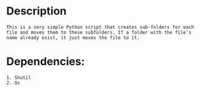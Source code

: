 # Description
    This is a very simple Python script that creates sub-folders for each file and moves them to these subfolders. If a folder with the file's name already exist, it just moves the file to it.

# Dependencies:
    1. Shutil
    2. Os

